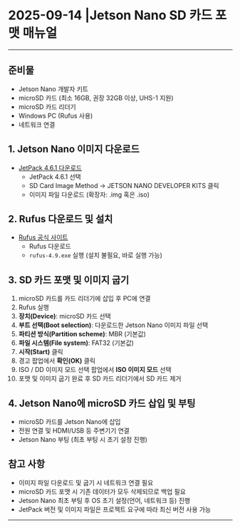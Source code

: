 # 2025-09-14 |Jetson Nano SD 카드 포맷 매뉴얼

---

## 준비물
- Jetson Nano 개발자 키트
- microSD 카드 (최소 16GB, 권장 32GB 이상, UHS-1 지원)
- microSD 카드 리더기
- Windows PC (Rufus 사용)
- 네트워크 연결

## 1. Jetson Nano 이미지 다운로드
- [JetPack 4.6.1 다운로드](https://developer.nvidia.com/jetpack-sdk-466)
  - JetPack 4.6.1 선택
  - SD Card Image Method → JETSON NANO DEVELOPER KITS 클릭
  - 이미지 파일 다운로드 (확장자: .img 혹은 .iso)

## 2. Rufus 다운로드 및 설치
- [Rufus 공식 사이트](https://rufus.ie/ko/)
  - Rufus 다운로드
  - `rufus-4.9.exe` 실행 (설치 불필요, 바로 실행 가능)

## 3. SD 카드 포맷 및 이미지 굽기
1. microSD 카드를 카드 리더기에 삽입 후 PC에 연결
2. Rufus 실행
3. **장치(Device)**: microSD 카드 선택
4. **부트 선택(Boot selection)**: 다운로드한 Jetson Nano 이미지 파일 선택
5. **파티션 방식(Partition scheme)**: MBR (기본값)
6. **파일 시스템(File system)**: FAT32 (기본값)
7. **시작(Start)** 클릭
8. 경고 팝업에서 **확인(OK)** 클릭
9. ISO / DD 이미지 모드 선택 팝업에서 **ISO 이미지 모드** 선택
10. 포맷 및 이미지 굽기 완료 후 SD 카드 리더기에서 SD 카드 제거

## 4. Jetson Nano에 microSD 카드 삽입 및 부팅
- microSD 카드를 Jetson Nano에 삽입
- 전원 연결 및 HDMI/USB 등 주변기기 연결
- Jetson Nano 부팅 (최초 부팅 시 초기 설정 진행)

## 참고 사항
- 이미지 파일 다운로드 및 굽기 시 네트워크 연결 필요
- microSD 카드 포맷 시 기존 데이터가 모두 삭제되므로 백업 필요
- Jetson Nano 최초 부팅 후 OS 초기 설정(언어, 네트워크 등) 진행
- JetPack 버전 및 이미지 파일은 프로젝트 요구에 따라 최신 버전 사용 가능

---